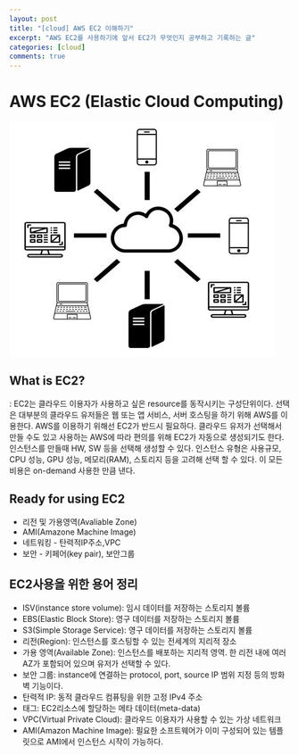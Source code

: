 ```yaml
---
layout: post
title: "[cloud] AWS EC2 이해하기"
excerpt: "AWS EC2를 사용하기에 앞서 EC2가 무엇인지 공부하고 기록하는 글"
categories: [cloud]
comments: true
---
```


# AWS EC2 (Elastic Cloud Computing)

![Precoure_mission_step](/img/cloud-computing.JPG)

## What is EC2?

: EC2는 클라우드 이용자가 사용하고 싶은 resource를 동작시키는 구성단위이다. 선택은 대부분의 클라우드 유저들은 웹 또는 앱 서비스, 서버 호스팅을 하기 위해 AWS를 이용한다. AWS를 이용하기 위해선 EC2가 반드시 필요하다. 클라우드 유저가 선택해서 만들 수도 있고 사용하는 AWS에 따라 편의를 위해 EC2가 자동으로 생성되기도 한다. <BR>
인스턴스를 만들때 HW, SW 등을 선택해 생성할 수 있다. 인스턴스 유형은 사용규모, CPU 성능, GPU 성능, 메모리(RAM), 스토리지 등을 고려해 선택 할 수 있다. 이 모든 비용은 on-demand 사용한 만큼 낸다.

## Ready for using EC2

<ul>
  <li>리전 및 가용영역(Avaliable Zone)</li>
  <li>AMI(Amazone Machine Image)</li>
  <li>네트워킹 - 탄력적IP주소,VPC </li>
  <li>보안 - 키페어(key pair), 보안그룹 </li>
</ul>

## EC2사용을 위한 용어 정리

<ul>
  <li>ISV(instance store volume): 임시 데이터를 저장하는 스토리지 볼륨</li>
  <li>EBS(Elastic Block Store): 영구 데이터를 저장하는 스토리지 볼륨</li>
  <li>S3(Simple Storage Service): 영구 데이터를 저장하는 스토리지 볼륨 </li>
  <li>리전(Region): 인스턴스를 호스팅할 수 있는 전세계의  지리적 장소</li>
  <li>가용 영역(Available Zone): 인스턴스를 배포하는 지리적 영역. 한 리전 내에 여러 AZ가 포함되어 있으며 유저가 선택할 수 있다.</li> 
  <li>보안 그룹: instance에 연결하는 protocol, port, source IP 범위 지정 등의 방화벽 기능이다.</li>
  <li>탄력적 IP: 동적 클라우드 컴퓨팅을 위한 고정 IPv4 주소</li>
  <li>태그: EC2리소스에 할당하는 메타 데이터(meta-data)</li>
  <li>VPC(Virtual Private Cloud): 클라우드 이용자가 사용할 수 있는 가상 네트워크</li>
  <li>AMI(Amazon Machine Image): 필요한 소프트웨어가 이미 구성되어 있는 템플릿으로 AMI에서 인스턴스 시작이 가능하다.</li>
</ul>

